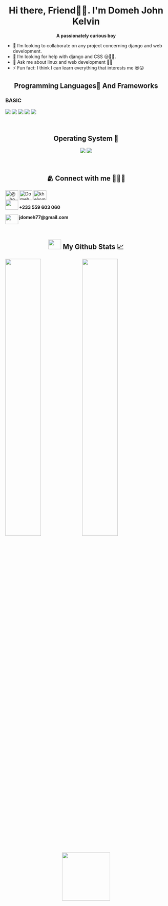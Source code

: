 <h1 align="center">Hi there, Friend👋🏽. I'm <span>Domeh John Kelvin</span></h1>

<p align=center><strong> A passionately curious boy </strong></p>

- 👯 I’m looking to collaborate on any project concerning django and web development.
- 🤔 I’m looking for help with django and CSS 😒🤌🏾.
- 💬 Ask me about linux and web development 🤞🏾
- ⚡ Fun fact: I think I can learn everything that interests me 😍😛

<h2 align=center>Programming Languages🍃 And Frameworks</h2>
<p align=center>
  <h3>
  BASIC
</h3>
<img src="https://img.shields.io/badge/python-3670A0?style=for-the-badge&logo=python&logoColor=ffdd54" />
<img src="https://img.shields.io/badge/html5-%23E34F26.svg?style=for-the-badge&logo=html5&logoColor=white" />
<img src="https://img.shields.io/badge/css3-%231572B6.svg?style=for-the-badge&logo=css3&logoColor=white" />
<img src="https://img.shields.io/badge/django-%23092E20.svg?style=for-the-badge&logo=django&logoColor=white">
<img src=https://img.shields.io/badge/tailwindcss-%2338B2AC.svg?style=for-the-badge&logo=tailwind-css&logoColor=white>
</p>
<br>
<h2 align=center>Operating System 🐧</h2>
<p align=center>
<img src="https://img.shields.io/badge/Linux-FCC624?style=for-the-badge&logo=linux&logoColor=black" />
<img src="https://img.shields.io/badge/Arch%20Linux-1793D1?logo=arch-linux&logoColor=fff&style=for-the-badge" />
</p>
<br>

<h2 align=center> 🫂 Connect with me 👨🏾‍🏫</h2>
<a href="https://twitter.com/_jhohannes" target="blank"><img align="center" src="https://cdn.jsdelivr.net/npm/simple-icons@3.0.1/icons/twitter.svg" alt="@_jhohannes" height="30" width="40" /></a>
<a href="https://www.linkedin.com/in/john-domeh-8a21861b5/" target="blank"><img align="center" src="https://cdn.jsdelivr.net/npm/simple-icons@3.0.1/icons/linkedin.svg" alt="Domeh John" height="30" width="40" /></a>
<a href="https://www.instagram.com/khelvynj/" target="blank"><img align="center" src="https://cdn.jsdelivr.net/npm/simple-icons@3.0.1/icons/instagram.svg" alt="khelvynj" height="30" width="40" /></a>
<br>
<img align="left" src="https://cdn.jsdelivr.net/npm/simple-icons@3.0.1/icons/whatsapp.svg" alt="" height="30" width="40" />
<p><strong>  +233 559 603 060</strong></p>
<img align="left" src="https://cdn.jsdelivr.net/npm/simple-icons@3.0.1/icons/gmail.svg" height="30" width="40">
<p><strong>jdomeh77@gmail.com</strong></p>
<br>

<h2 align=center><img src="https://cdn.jsdelivr.net/npm/simple-icons@3.0.1/icons/github.svg" height=30 width=40 /> My Github Stats 📈 </h2>
<img align="left" width=47% src="https://github-readme-stats.vercel.app/api?username=JhohannesK&show_icons=true&theme=radical&count_private=true" />
<img width="47%" src="https://github-readme-streak-stats.herokuapp.com/?user=JhohannesK&theme=tokyonight" />
<p align=center>
<img src="https://github-readme-stats.vercel.app/api/top-langs/?username=JhohannesK&layout=compact&theme=tokyonight" height=150/>
</p>
